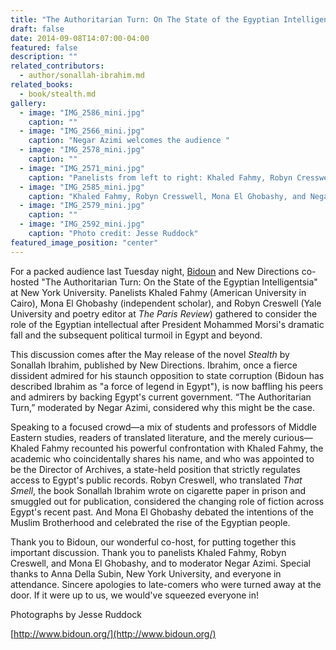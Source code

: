 ```yaml
---
title: "The Authoritarian Turn: On The State of the Egyptian Intelligentsia"
draft: false
date: 2014-09-08T14:07:00-04:00
featured: false
description: ""
related_contributors:
  - author/sonallah-ibrahim.md
related_books:
  - book/stealth.md
gallery:
  - image: "IMG_2586_mini.jpg"
    caption: ""
  - image: "IMG_2566_mini.jpg"
    caption: "Negar Azimi welcomes the audience "
  - image: "IMG_2578_mini.jpg"
    caption: ""
  - image: "IMG_2571_mini.jpg"
    caption: "Panelists from left to right: Khaled Fahmy, Robyn Cresswell, and Mona El Ghobashy]"
  - image: "IMG_2585_mini.jpg"
    caption: "Khaled Fahmy, Robyn Cresswell, Mona El Ghobashy, and Negar Azimi"
  - image: "IMG_2579_mini.jpg"
    caption: ""
  - image: "IMG_2592_mini.jpg"
    caption: "Photo credit: Jesse Ruddock"
featured_image_position: "center"
---
```


For a packed audience last Tuesday night, [Bidoun](http://www.bidoun.org/) and New Directions co-hosted "The Authoritarian Turn: On the State of the Egyptian Intelligentsia" at New York University. Panelists Khaled Fahmy (American University in Cairo), Mona El Ghobashy (independent scholar), and Robyn Creswell (Yale University and poetry editor at _The Paris Review_) gathered to consider the role of the Egyptian intellectual after President Mohammed Morsi's dramatic fall and the subsequent political turmoil in Egypt and beyond.

This discussion comes after the May release of the novel _Stealth_ by Sonallah Ibrahim, published by New Directions. Ibrahim, once a fierce dissident admired for his staunch opposition to state corruption (Bidoun has described Ibrahim as "a force of legend in Egypt"), is now baffling his peers and admirers by backing Egypt's current government. “The Authoritarian Turn,” moderated by Negar Azimi, considered why this might be the case.

Speaking to a focused crowd—a mix of students and professors of Middle Eastern studies, readers of translated literature, and the merely curious—Khaled Fahmy recounted his powerful confrontation with Khaled Fahmy, the academic who coincidentally shares his name, and who was appointed to be the Director of Archives, a state-held position that strictly regulates access to Egypt's public records. Robyn Creswell, who translated _That Smell_, the book Sonallah Ibrahim wrote on cigarette paper in prison and smuggled out for publication, considered the changing role of fiction across Egypt's recent past. And Mona El Ghobashy debated the intentions of the Muslim Brotherhood and celebrated the rise of the Egyptian people.

Thank you to Bidoun, our wonderful co-host, for putting together this important discussion. Thank you to panelists Khaled Fahmy, Robyn Creswell, and Mona El Ghobashy, and to moderator Negar Azimi. Special thanks to Anna Della Subin, New York University, and everyone in attendance. Sincere apologies to late-comers who were turned away at the door. If it were up to us, we would've squeezed everyone in!

Photographs by Jesse Ruddock

[http://www.bidoun.org/](http://www.bidoun.org/)

